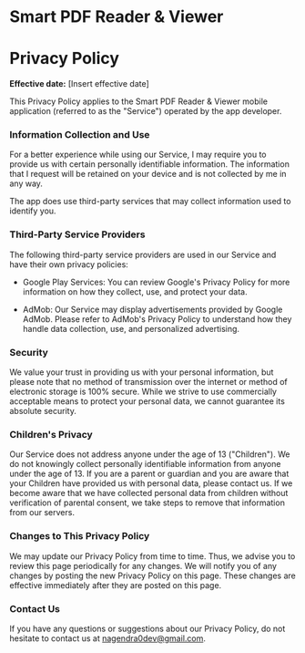 # Smart PDF Reader & Viewer
# Privacy Policy

**Effective date:** [Insert effective date]

This Privacy Policy applies to the Smart PDF Reader & Viewer mobile application (referred to as the "Service") operated by the app developer.

### Information Collection and Use

For a better experience while using our Service, I may require you to provide us with certain personally identifiable information. The information that I request will be retained on your device and is not collected by me in any way.

The app does use third-party services that may collect information used to identify you.

### Third-Party Service Providers

The following third-party service providers are used in our Service and have their own privacy policies:

- Google Play Services: You can review Google's Privacy Policy for more information on how they collect, use, and protect your data.

- AdMob: Our Service may display advertisements provided by Google AdMob. Please refer to AdMob's Privacy Policy to understand how they handle data collection, use, and personalized advertising.

### Security

We value your trust in providing us with your personal information, but please note that no method of transmission over the internet or method of electronic storage is 100% secure. While we strive to use commercially acceptable means to protect your personal data, we cannot guarantee its absolute security.

### Children's Privacy

Our Service does not address anyone under the age of 13 ("Children"). We do not knowingly collect personally identifiable information from anyone under the age of 13. If you are a parent or guardian and you are aware that your Children have provided us with personal data, please contact us. If we become aware that we have collected personal data from children without verification of parental consent, we take steps to remove that information from our servers.

### Changes to This Privacy Policy

We may update our Privacy Policy from time to time. Thus, we advise you to review this page periodically for any changes. We will notify you of any changes by posting the new Privacy Policy on this page. These changes are effective immediately after they are posted on this page.

### Contact Us

If you have any questions or suggestions about our Privacy Policy, do not hesitate to contact us at nagendra0dev@gmail.com.

